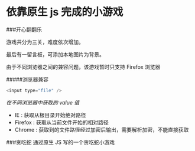 依靠原生 js 完成的小游戏
===
###开心翻翻乐
<p>游戏共分为三关，难度依次增加。</p>
<p>最后有一留言板，可添加本地图片为背景。</p>
<p>由于不同浏览器之间的兼容问题，该游戏暂时只支持 Firefox 浏览器</p>

#####浏览器兼容
```javascript
<input type="file" />
```
<p><i>在不同浏览器中获取的 value 值</i></p>
<ul>
<li>IE : 获取从根目录开始绝对路径</li>
<li>Firefox : 获取从当前文件开始的相对路径</li>
<li>Chrome : 获取到的文件路径经过加密后输出，需要解析加密，不能直接获取</li>
</ul>

###贪吃蛇
通过原生 JS 写的一个贪吃蛇小游戏
